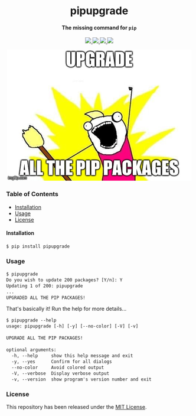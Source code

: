 <div align="center">
    <h1>
        pipupgrade
    </h1>
    <h4>The missing command for <code>pip</code></h4>
</div>

<p align="center">
    <a href="https://pypi.org/project/pipupgrade/">
		<img src="https://img.shields.io/pypi/v/pipupgrade.svg?style=flat-square">
	</a>
    <a href="https://pypi.org/project/pipupgrade/">
		<img src="https://img.shields.io/pypi/l/pipupgrade.svg?style=flat-square">
	</a>
	<a href="https://saythanks.io/to/achillesrasquinha">
		<img src="https://img.shields.io/badge/Say%20Thanks-🦉-1EAEDB.svg?style=flat-square">
	</a>
	<a href="https://paypal.me/achillesrasquinha">
		<img src="https://img.shields.io/badge/donate-💵-f44336.svg?style=flat-square">
	</a>
</p>

<div align="center">
    <img src=".github/assets/meme.jpg">
</div>

### Table of Contents
* [Installation](#installation)
* [Usage](#usage)
* [License](#license)

#### Installation

```shell
$ pip install pipupgrade
```

### Usage

```shell
$ pipupgrade
Do you wish to update 200 packages? [Y/n]: Y
Updating 1 of 200: pipupgrade
...
UPGRADED ALL THE PIP PACKAGES!
```

That's basically it! Run the help for more details...

```shell
$ pipupgrade --help
usage: pipupgrade [-h] [-y] [--no-color] [-V] [-v]

UPGRADE ALL THE PIP PACKAGES!

optional arguments:
  -h, --help     show this help message and exit
  -y, --yes      Confirm for all dialogs
  --no-color     Avoid colored output
  -V, --verbose  Display verbose output
  -v, --version  show program's version number and exit
```

### License

This repository has been released under the [MIT License](LICENSE).
